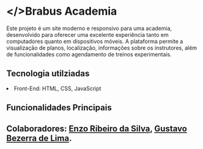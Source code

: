 # </>Brabus Academia
Este projeto é um site moderno e responsivo para uma academia, desenvolvido para oferecer uma excelente experiência tanto em computadores quanto em dispositivos móveis. A plataforma permite a visualização de planos, localização, informações sobre os instrutores, além de funcionalidades como agendamento de treinos experimentais.

## Tecnologia utilziadas
<li>Front-End: HTML, CSS, JavaScript</li>

## Funcionalidades Principais


## Colaboradores: <a href=https://www.linkedin.com/in/enzo-ribeiro>Enzo Ribeiro da Silva</a>, <a href=https://www.linkedin.com/in/gustavo-de-lima-3988081ba>Gustavo Bezerra de Lima</a>.




